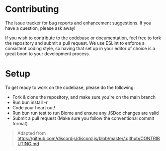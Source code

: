 # Contributing

The issue tracker for bug reports and enhancement suggestions. If you have a question, please ask away!

If you wish to contribute to the codebase or documentation, feel free to fork the repository and submit a pull request. We use ESLint to enforce a consistent coding style, so having that set up in your editor of choice is a great boon to your development process.

# Setup

To get ready to work on the codebase, please do the following:

-   Fork & clone the repository, and make sure you're on the main branch
-   Run bun install -r
-   Code your heart out!
-   Run bun run test to run Biome and ensure any JSDoc changes are valid
-   Submit a pull request (Make sure you follow the conventional commit format)

> Adapted from https://github.com/discordjs/discord.js/blob/master/.github/CONTRIBUTING.md
